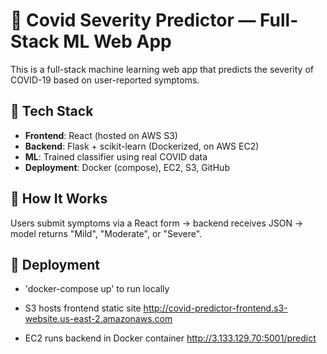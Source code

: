 # 🧠 Covid Severity Predictor — Full-Stack ML Web App

This is a full-stack machine learning web app that predicts the severity of COVID-19 based on user-reported symptoms.

## 🧩 Tech Stack

- **Frontend**: React (hosted on AWS S3)
- **Backend**: Flask + scikit-learn (Dockerized, on AWS EC2)
- **ML**: Trained classifier using real COVID data
- **Deployment**: Docker (compose), EC2, S3, GitHub

## 🚀 How It Works

Users submit symptoms via a React form → backend receives JSON → model returns "Mild", "Moderate", or "Severe".

## 🐳 Deployment

- 'docker-compose up' to run locally

- S3 hosts frontend static site
  http://covid-predictor-frontend.s3-website.us-east-2.amazonaws.com
  
- EC2 runs backend in Docker container
  http://3.133.129.70:5001/predict
